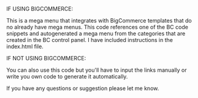 IF USING BIGCOMMERCE:

This is a mega menu that integrates with BigCommerce templates that do no already have mega menus.  This code references one of the BC code snippets and autogenerated a mega menu from the categories that are created in the BC control panel.  I have included instructions in the index.html file.

IF NOT USING BIGCOMMERCE:

You can also use this code but you'll have to input the links manually or write you own code to generate it automatically.


If you have any questions or suggestion please let me know.
